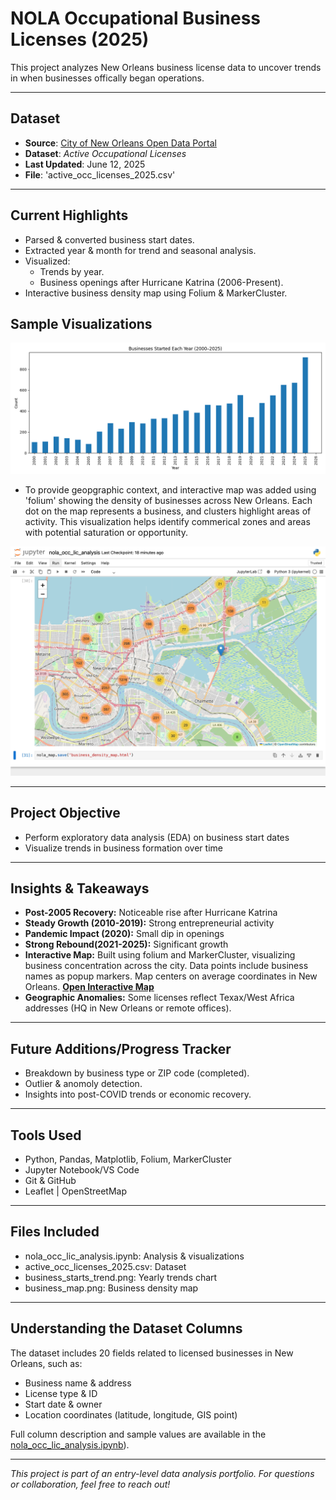 # NOLA Occupational Business Licenses (2025)
This project analyzes New Orleans business license data to uncover trends in when businesses offically began operations. 

---

## Dataset

- **Source**: [City of New Orleans Open Data Portal](https://data.nola.gov/)
- **Dataset**: *Active Occupational Licenses*
- **Last Updated**: June 12, 2025
- **File**: 'active_occ_licenses_2025.csv'

---

## Current Highlights 

- Parsed & converted business start dates.
- Extracted year & month for trend and seasonal analysis. 
- Visualized:
  - Trends by year.
  - Business openings after Hurricane Katrina (2006-Present).
- Interactive business density map using Folium & MarkerCluster. 


## Sample Visualizations

![Business Start Trends](business_starts_trend.png)

- To provide geopgraphic context, and interactive map was added using 'folium'
  showing the density of businesses across New Orleans. Each dot on the map
  represents a business, and clusters highlight areas of activity. This
  visualization helps identify commerical zones and areas with potential saturation
  or opportunity.

![View the Interactive Business Density Map](business_map.png)

---

## Project Objective

- Perform exploratory data analysis (EDA) on business start dates
- Visualize trends in business formation over time

---

## Insights & Takeaways

- **Post-2005 Recovery:** Noticeable rise after Hurricane Katrina
- **Steady Growth (2010-2019):** Strong entrepreneurial activity
- **Pandemic Impact (2020):** Small dip in openings 
- **Strong Rebound(2021-2025):** Significant growth
- **Interactive Map:** Built using folium and MarkerCluster, visualizing business
  concentration across the city. Data points include business names as popup markers.
  Map centers on average coordinates in New Orleans.
  **[Open Interactive Map](https://spontaneous-salamander-630181.netlify.app/)**
- **Geographic Anomalies:** Some licenses reflect Texax/West Africa addresses (HQ in
  New Orleans or remote offices). 

---

## Future Additions/Progress Tracker

- Breakdown by business type or ZIP code (completed).
- Outlier & anomoly detection. 
- Insights into post-COVID trends or economic recovery.

---

## Tools Used

- Python, Pandas, Matplotlib, Folium, MarkerCluster
- Jupyter Notebook/VS Code
- Git & GitHub
- Leaflet | OpenStreetMap

---

## Files Included

- nola_occ_lic_analysis.ipynb: Analysis & visualizations
- active_occ_licenses_2025.csv: Dataset
- business_starts_trend.png: Yearly trends chart
- business_map.png: Business density map

---

## Understanding the Dataset Columns

The dataset includes 20 fields related to licensed businesses in New Orleans, such as:
- Business name & address
- License type & ID
- Start date & owner
- Location coordinates (latitude, longitude, GIS point)

Full column description and sample values are available in the [nola_occ_lic_analysis.ipynb](./nola_occ_lic_analysis.ipynb)). 

---

*This project is part of an entry-level data analysis portfolio. For questions or collaboration, feel free to reach out!*
